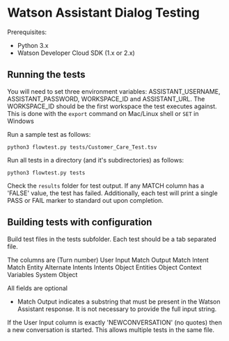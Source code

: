 # Watson Assistant Dialog Testing


Prerequisites:
* Python 3.x
* Watson Developer Cloud SDK (1.x or 2.x)

## Running the tests
You will need to set three environment variables: ASSISTANT_USERNAME, ASSISTANT_PASSWORD, WORKSPACE_ID and ASSISTANT_URL.  The WORKSPACE_ID should be the first workspace the test executes against.  
This is done with the `export` command on Mac/Linux shell or `SET` in Windows

Run a sample test as follows:
```
python3 flowtest.py tests/Customer_Care_Test.tsv
```

Run all tests in a directory (and it's subdirectories) as follows:
```
python3 flowtest.py tests
```

Check the `results` folder for test output.  If any MATCH column has a 'FALSE' value, the test has failed.
Additionally, each test will print a single PASS or FAIL marker to standard out upon completion.

## Building tests with configuration
Build test files in the tests subfolder.  Each test should be a tab separated file.

The columns are
(Turn number) User Input      Match Output    Match Intent    Match Entity    Alternate Intents       Intents Object  Entities Object Context Variables       System Object

All fields are optional

* Match Output indicates a substring that must be present in the Watson Assistant response. It is not necessary to provide the full input string.

If the User Input column is exactly 'NEWCONVERSATION' (no quotes) then a new conversation is started.  This allows multiple tests in the same file.
